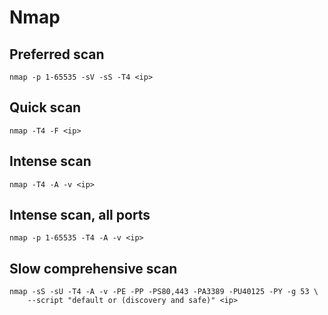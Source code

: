 # Nmap

## Preferred scan
```
nmap -p 1-65535 -sV -sS -T4 <ip>
```

## Quick scan
```
nmap -T4 -F <ip>
```

## Intense scan
```
nmap -T4 -A -v <ip>
```

## Intense scan, all ports
```
nmap -p 1-65535 -T4 -A -v <ip>
```

## Slow comprehensive scan
```
nmap -sS -sU -T4 -A -v -PE -PP -PS80,443 -PA3389 -PU40125 -PY -g 53 \
    --script "default or (discovery and safe)" <ip>
```
